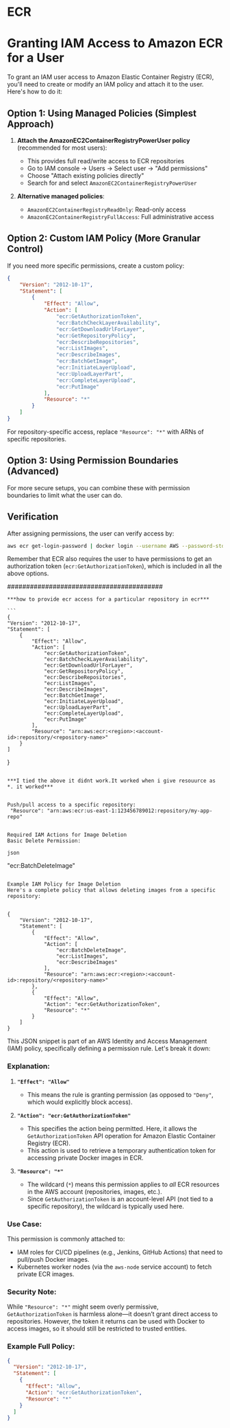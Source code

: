 # ECR

# Granting IAM Access to Amazon ECR for a User

To grant an IAM user access to Amazon Elastic Container Registry (ECR), you'll need to create or modify an IAM policy and attach it to the user. Here's how to do it:

## Option 1: Using Managed Policies (Simplest Approach)

1. **Attach the AmazonEC2ContainerRegistryPowerUser policy** (recommended for most users):
   - This provides full read/write access to ECR repositories
   - Go to IAM console → Users → Select user → "Add permissions"
   - Choose "Attach existing policies directly"
   - Search for and select `AmazonEC2ContainerRegistryPowerUser`

2. **Alternative managed policies**:
   - `AmazonEC2ContainerRegistryReadOnly`: Read-only access
   - `AmazonEC2ContainerRegistryFullAccess`: Full administrative access

## Option 2: Custom IAM Policy (More Granular Control)

If you need more specific permissions, create a custom policy:

```json
{
    "Version": "2012-10-17",
    "Statement": [
        {
            "Effect": "Allow",
            "Action": [
                "ecr:GetAuthorizationToken",
                "ecr:BatchCheckLayerAvailability",
                "ecr:GetDownloadUrlForLayer",
                "ecr:GetRepositoryPolicy",
                "ecr:DescribeRepositories",
                "ecr:ListImages",
                "ecr:DescribeImages",
                "ecr:BatchGetImage",
                "ecr:InitiateLayerUpload",
                "ecr:UploadLayerPart",
                "ecr:CompleteLayerUpload",
                "ecr:PutImage"
            ],
            "Resource": "*"
        }
    ]
}
```

For repository-specific access, replace `"Resource": "*"` with ARNs of specific repositories.

## Option 3: Using Permission Boundaries (Advanced)

For more secure setups, you can combine these with permission boundaries to limit what the user can do.

## Verification

After assigning permissions, the user can verify access by:
```bash
aws ecr get-login-password | docker login --username AWS --password-stdin YOUR_ACCOUNT_ID.dkr.ecr.YOUR_REGION.amazonaws.com
```

Remember that ECR also requires the user to have permissions to get an authorization token (`ecr:GetAuthorizationToken`), which is included in all the above options.

#########################################


    ***how to provide ecr access for a particular repository in ecr***

    ```
    {
    "Version": "2012-10-17",
    "Statement": [
        {
            "Effect": "Allow",
            "Action": [
                "ecr:GetAuthorizationToken",
                "ecr:BatchCheckLayerAvailability",
                "ecr:GetDownloadUrlForLayer",
                "ecr:GetRepositoryPolicy",
                "ecr:DescribeRepositories",
                "ecr:ListImages",
                "ecr:DescribeImages",
                "ecr:BatchGetImage",
                "ecr:InitiateLayerUpload",
                "ecr:UploadLayerPart",
                "ecr:CompleteLayerUpload",
                "ecr:PutImage"
            ],
            "Resource": "arn:aws:ecr:<region>:<account-id>:repository/<repository-name>"
        }
    ]
}
```

***I tied the above it didnt work.It worked when i give resouurce as *. it worked***


Push/pull access to a specific repository:
 "Resource": "arn:aws:ecr:us-east-1:123456789012:repository/my-app-repo"


Required IAM Actions for Image Deletion
Basic Delete Permission:

json
```
"ecr:BatchDeleteImage"
```

Example IAM Policy for Image Deletion
Here's a complete policy that allows deleting images from a specific repository:


```
```
{
    "Version": "2012-10-17",
    "Statement": [
        {
            "Effect": "Allow",
            "Action": [
                "ecr:BatchDeleteImage",
                "ecr:ListImages",
                "ecr:DescribeImages"
            ],
            "Resource": "arn:aws:ecr:<region>:<account-id>:repository/<repository-name>"
        },
        {
            "Effect": "Allow",
            "Action": "ecr:GetAuthorizationToken",
            "Resource": "*"
        }
    ]
}
```



This JSON snippet is part of an AWS Identity and Access Management (IAM) policy, specifically defining a permission rule. Let's break it down:

### Explanation:
1. **`"Effect": "Allow"`**  
   - This means the rule is granting permission (as opposed to `"Deny"`, which would explicitly block access).

2. **`"Action": "ecr:GetAuthorizationToken"`**  
   - This specifies the action being permitted. Here, it allows the `GetAuthorizationToken` API operation for Amazon Elastic Container Registry (ECR).  
   - This action is used to retrieve a temporary authentication token for accessing private Docker images in ECR.

3. **`"Resource": "*"`**  
   - The wildcard (`*`) means this permission applies to *all* ECR resources in the AWS account (repositories, images, etc.).  
   - Since `GetAuthorizationToken` is an account-level API (not tied to a specific repository), the wildcard is typically used here.

### Use Case:
This permission is commonly attached to:  
- IAM roles for CI/CD pipelines (e.g., Jenkins, GitHub Actions) that need to pull/push Docker images.  
- Kubernetes worker nodes (via the `aws-node` service account) to fetch private ECR images.  

### Security Note:
While `"Resource": "*"` might seem overly permissive, `GetAuthorizationToken` is harmless alone—it doesn’t grant direct access to repositories. However, the token it returns can be used with Docker to access images, so it should still be restricted to trusted entities.  

### Example Full Policy:
```json
{
  "Version": "2012-10-17",
  "Statement": [
    {
      "Effect": "Allow",
      "Action": "ecr:GetAuthorizationToken",
      "Resource": "*"
    }
  ]
}
```


